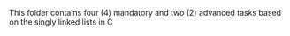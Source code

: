 This folder contains four (4) mandatory and two (2) advanced tasks based on the singly linked lists in C
